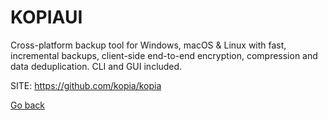 # KOPIAUI
 
 Cross-platform backup tool for Windows, macOS &
 Linux with fast, incremental backups, client-side
 end-to-end encryption, compression and data
 deduplication. CLI and GUI included. 
 
 SITE: https://github.com/kopia/kopia

 [Go back](https://portable-linux-apps.github.io/apps.html)
